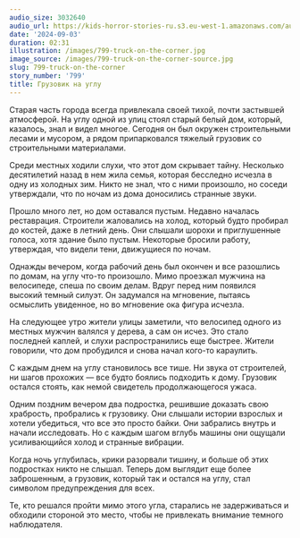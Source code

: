 ```yaml
---
audio_size: 3032640
audio_url: https://kids-horror-stories-ru.s3.eu-west-1.amazonaws.com/audio/799-truck-on-the-corner.mp3
date: '2024-09-03'
duration: 02:31
illustration: /images/799-truck-on-the-corner.jpg
image_source: /images/799-truck-on-the-corner-source.jpg
slug: 799-truck-on-the-corner
story_number: '799'
title: Грузовик на углу
---
```


Старая часть города всегда привлекала своей тихой, почти застывшей атмосферой. На углу одной из улиц стоял старый белый дом, который, казалось, знал и видел многое. Сегодня он был окружен строительными лесами и мусором, а рядом припарковался тяжелый грузовик со строительными материалами.

Среди местных ходили слухи, что этот дом скрывает тайну. Несколько десятилетий назад в нем жила семья, которая бесследно исчезла в одну из холодных зим. Никто не знал, что с ними произошло, но соседи утверждали, что по ночам из дома доносились странные звуки.

Прошло много лет, но дом оставался пустым. Недавно началась реставрация. Строители жаловались на холод, который будто пробирал до костей, даже в летний день. Они слышали шорохи и приглушенные голоса, хотя здание было пустым. Некоторые бросили работу, утверждая, что видели тени, движущиеся по ночам.

Однажды вечером, когда рабочий день был окончен и все разошлись по домам, на углу что-то произошло. Мимо проезжал мужчина на велосипеде, спеша по своим делам. Вдруг перед ним появился высокий темный силуэт. Он задумался на мгновение, пытаясь осмыслить увиденное, но во мгновение ока фигура исчезла.

На следующее утро жители улицы заметили, что велосипед одного из местных мужчин валялся у дерева, а сам он исчез. Это стало последней каплей, и слухи распространились еще быстрее. Жители говорили, что дом пробудился и снова начал кого-то караулить.

С каждым днем на углу становилось все тише. Ни звука от строителей, ни шагов прохожих — все будто боялись подходить к дому. Грузовик остался стоять, как немой свидетель продолжающегося ужаса.

Одним поздним вечером два подростка, решившие доказать свою храбрость, пробрались к грузовику. Они слышали истории взрослых и хотели убедиться, что все это просто байки. Они забрались внутрь и начали исследовать. Но с каждым шагом вглубь машины они ощущали усиливающийся холод и странные вибрации.

Когда ночь углубилась, крики разорвали тишину, и больше об этих подростках никто не слышал. Теперь дом выглядит еще более заброшенным, а грузовик, который так и остался на углу, стал символом предупреждения для всех.

Те, кто решался пройти мимо этого угла, старались не задерживаться и обходили стороной это место, чтобы не привлекать внимание темного наблюдателя.